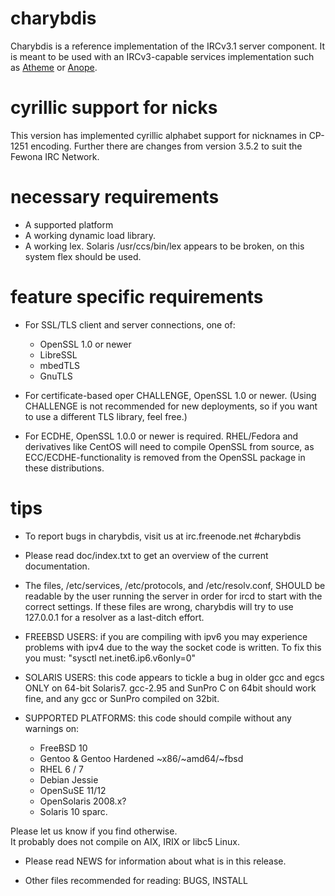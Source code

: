 # charybdis

Charybdis is a reference implementation of the IRCv3.1 server component.  It is meant to be
used with an IRCv3-capable services implementation such as [Atheme][atheme] or [Anope][anope].

   [atheme]: http://www.atheme.net/
   [anope]: http://www.anope.org/

# cyrillic support for nicks

This version has implemented cyrillic alphabet support for nicknames in CP-1251 encoding.
Further there are changes from version 3.5.2 to suit the Fewona IRC Network.

# necessary requirements

 * A supported platform
 * A working dynamic load library.
 * A working lex.  Solaris /usr/ccs/bin/lex appears to be broken, on this system flex should be used.

# feature specific requirements

 * For SSL/TLS client and server connections, one of:

   * OpenSSL 1.0 or newer
   * LibreSSL
   * mbedTLS
   * GnuTLS

 * For certificate-based oper CHALLENGE, OpenSSL 1.0 or newer.
   (Using CHALLENGE is not recommended for new deployments, so if you want to use a different TLS library,
    feel free.)

 * For ECDHE, OpenSSL 1.0.0 or newer is required. RHEL/Fedora and derivatives like CentOS
   will need to compile OpenSSL from source, as ECC/ECDHE-functionality is removed from
   the OpenSSL package in these distributions.

# tips

 * To report bugs in charybdis, visit us at irc.freenode.net #charybdis

 * Please read doc/index.txt to get an overview of the current documentation.

 * The files, /etc/services, /etc/protocols, and /etc/resolv.conf, SHOULD be
   readable by the user running the server in order for ircd to start with
   the correct settings.  If these files are wrong, charybdis will try to use
   127.0.0.1 for a resolver as a last-ditch effort.

 * FREEBSD USERS: if you are compiling with ipv6 you may experience
   problems with ipv4 due to the way the socket code is written.  To
   fix this you must: "sysctl net.inet6.ip6.v6only=0"

 * SOLARIS USERS: this code appears to tickle a bug in older gcc and 
   egcs ONLY on 64-bit Solaris7.  gcc-2.95 and SunPro C on 64bit should
   work fine, and any gcc or SunPro compiled on 32bit.

 * SUPPORTED PLATFORMS: this code should compile without any warnings on:

   * FreeBSD 10
   * Gentoo & Gentoo Hardened ~x86/~amd64/~fbsd
   * RHEL 6 / 7
   * Debian Jessie
   * OpenSuSE 11/12
   * OpenSolaris 2008.x?
   * Solaris 10 sparc.
  
  Please let us know if you find otherwise.  
  It probably does not compile on AIX, IRIX or libc5 Linux.

 * Please read NEWS for information about what is in this release.

 * Other files recommended for reading: BUGS, INSTALL
